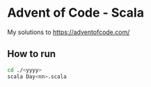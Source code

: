 # Advent of Code - Scala

My solutions to <https://adventofcode.com/>

## How to run

```sh
cd ./<yyyy>
scala Day<nn>.scala
```

